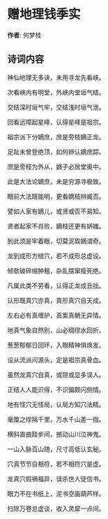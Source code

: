 # 赠地理钱季实

**作者**: 何梦桂

## 诗词内容

神仙地理无多诀，未用寻龙先看峡。

次看峡内有明堂，外峡内堂垣气结。

交结深时垣气牢，交结浅时垣气泄。

回看远障起星峰，认得星峰是祖宗。

祖宗派下分嫡庶，庶是旁枝嫡正龙。

足趾未曾登绝顶，如何辨认嫡庶踪。

庶是旁枝为外从，嫡子必居堂奥中。

此是大法论嫡庶，未是穷源寻极致。

眼前大法既能明，更看嫡枝辨臧否。

譬如人家有嫡儿，或贤或否不易知。

贤者起家不肖败，嫡枝还更有妍媸。

到此须是牢着眼，切莫泥取嫡谓奇。

龙到成形方结穴，若不成形总虚设。

倾欹破碎缩肿粗，杂乱摆窜瘦死绝。

凡属此类不劳看，认得正龙成丑拙。

认形既真穴亦真，真形真穴自天成。

左右必有真缠护，真案真朝无异情。

地真气象自然别，山必绸缪水回折。

葱葱郁郁日回环，入眼精神俱焕发。

设从流派问源头，定是祖宗真骨血。

虽然龙真穴自真，或隠或显多误人。

正结人人能识得，不识偏颇闪侧情。

地有怪穴无怪局，认局方知穴法精。

毫厘之缪隔千里，万水千山差一指。

横斜直曲跬步间，撼动山川泣神鬼。

一山入脉百山随，尺寸高低认玄秘。

穴真节节自相符，若不相符穴是虚。

龙真穴假祸福异，误杀世人徒信书。

眼力不在书纸上，泥书空画葫芦样。

扫除万卷总虚谈，收入灵犀一点间。

